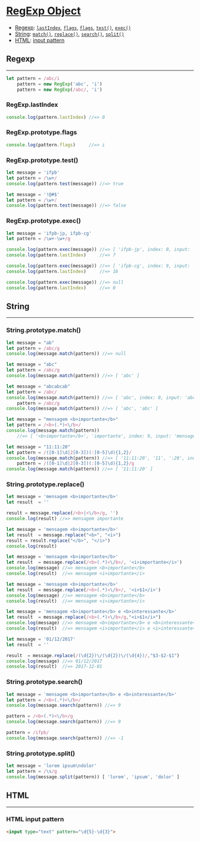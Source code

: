 # [RegExp Object](https://developer.mozilla.org/en-US/docs/Web/JavaScript/Reference/Global_Objects/RegExp)

* [Regexp](#Regexp): [`lastIndex`](#RegExp.lastIndex), [`flags`](#RegExp.prototype.flags), [`flags`](#RegExp.prototype.flags), [`test()`](#RegExp.prototype.test()), [`exec()`](#RegExp.prototype.exec())
* [String](#String): [`match()`](#String.prototype.match()), [`replace()`](#String.prototype.replace()), [`search()`](#String.prototype.search()), [`split()`](#String.prototype.split())
* [HTML](#HTML): [input pattern](#html-input-pattern)

## Regexp
---

```js
let pattern = /abc/i
    pattern = new RegExp('abc', 'i')
    pattern = new RegExp(/abc/, 'i')
```

### RegExp.lastIndex

```js
console.log(pattern.lastIndex) //=> 0
```

### RegExp.prototype.flags

```js
console.log(pattern.flags)     //=> i
```

### RegExp.prototype.test()

```js
let message = 'ifpb'
let pattern = /\w+/
console.log(pattern.test(message)) //=> true
```

```js
let message = '!@#$'
let pattern = /\w+/
console.log(pattern.test(message)) //=> false
```

### RegExp.prototype.exec()

```js
let message = 'ifpb-jp, ifpb-cg'
let pattern = /\w+-\w+/g

console.log(pattern.exec(message)) //=> [ 'ifpb-jp', index: 0, input: 'ifpb-jp, ifpb-cg' ]
console.log(pattern.lastIndex)     //=> 7

console.log(pattern.exec(message)) //=> [ 'ifpb-cg', index: 9, input: 'ifpb-jp, ifpb-cg' ]
console.log(pattern.lastIndex)     //=> 16

console.log(pattern.exec(message)) //=> null
console.log(pattern.lastIndex)     //=> 0
```

## String
---

### String.prototype.match()

```js
let message = "ab"
let pattern = /abc/g
console.log(message.match(pattern)) //=> null
```

```js
let message = "abc"
let pattern = /abc/g
console.log(message.match(pattern)) //=> [ 'abc' ]
```

```js
let message = "abcabcab"
let pattern = /abc/
console.log(message.match(pattern)) //=> [ 'abc', index: 0, input: 'abcabcab' ]
    pattern = /abc/g
console.log(message.match(pattern)) //=> [ 'abc', 'abc' ]
```

```js
let message = "mensagem <b>importante</b>"
let pattern = /<b>(.*)<\/b>/
console.log(message.match(pattern))
    //=> [ '<b>importante</b>', 'importante', index: 9, input: 'mensagem <b>importante</b>' ]
```

```js
let message = "11:11:20"
let pattern = /([0-1]\d|2[0-3])(:[0-5]\d){1,2}/
console.log(message.match(pattern)) //=> [ '11:11:20', '11', ':20', index: 0, input: '11:11:20' ]
    pattern = /([0-1]\d|2[0-3])(:[0-5]\d){1,2}/g
console.log(message.match(pattern)) //=> [ '11:11:20' ]
```

### String.prototype.replace()

```js
let message = 'mensagem <b>importante</b>'
let result  = ''

result = message.replace(/<b>|<\/b>/g, '')
console.log(result) //=> mensagem importante
```

```js
let message = 'mensagem <b>importante</b>'
let result  = message.replace("<b>", "<i>")
result = result.replace("</b>", "</i>")
console.log(result)
```

```js
let message = 'mensagem <b>importante</b>'
let result  = message.replace(/<b>(.*)<\/b>/, '<i>importante</i>')
console.log(message) //=> mensagem <b>importante</b>
console.log(result)  //=> mensagem <i>importante</i>
```

```js
let message = 'mensagem <b>importante</b>'
let result  = message.replace(/<b>(.*)<\/b>/, '<i>$1</i>')
console.log(message) //=> mensagem <b>importante</b>
console.log(result)  //=> mensagem <i>importante</i>
```

```js
let message = 'mensagem <b>importante</b> e <b>interessante</b>'
let result  = message.replace(/<b>(.*)<\/b>/g,"<i>$1</i>")
console.log(message) //=> mensagem <b>importante</b> e <b>interessante</b>
console.log(result)  //=> mensagem <i>importante</i> e <i>interessante</i>
```

```js
let message = '01/12/2017'
let result  = ''

result  = message.replace(/(\d{2})\/(\d{2})\/(\d{4})/,"$3-$2-$1")
console.log(message) //=> 01/12/2017
console.log(result)  //=> 2017-12-01
```

### String.prototype.search()

```js
let message = 'mensagem <b>importante</b> e <b>interessante</b>'
let pattern = /<b>(.*)<\/b>/
console.log(message.search(pattern)) //=> 9
```

```js
pattern = /<b>(.*)<\/b>/g
console.log(message.search(pattern)) //=> 9
```

```js
pattern = /ifpb/
console.log(message.search(pattern)) //=> -1
```

### String.prototype.split()

```js
let message = 'lorem ipsum\ndolor'
let pattern = /\s/g
console.log(message.split(pattern)) [ 'lorem', 'ipsum', 'dolor' ]
```

## HTML
---

### HTML input pattern

```html
<input type="text" pattern="\d{5}-\d{3}">
```
